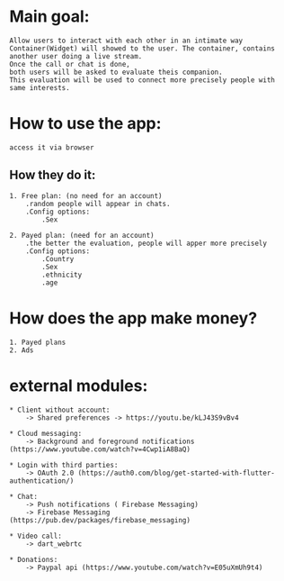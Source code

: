 
# Main goal:
    Allow users to interact with each other in an intimate way
    Container(Widget) will showed to the user. The container, contains another user doing a live stream.
    Once the call or chat is done,
    both users will be asked to evaluate theis companion.
    This evaluation will be used to connect more precisely people with same interests.


# How to use the app:
    access it via browser


## How they do it:
    1. Free plan: (no need for an account)
        .random people will appear in chats. 
        .Config options:
            .Sex

    2. Payed plan: (need for an account)
        .the better the evaluation, people will apper more precisely
        .Config options:
            .Country
            .Sex
            .ethnicity
            .age

# How does the app make money?
    1. Payed plans
    2. Ads




# external modules:

    * Client without account:
        -> Shared preferences -> https://youtu.be/kLJ43S9vBv4

    * Cloud messaging:
        -> Background and foreground notifications  (https://www.youtube.com/watch?v=4Cwp1iA8BaQ)
    
    * Login with third parties:
        -> OAuth 2.0 (https://auth0.com/blog/get-started-with-flutter-authentication/)

    * Chat:
        -> Push notifications ( Firebase Messaging)
        -> Firebase Messaging (https://pub.dev/packages/firebase_messaging)

    * Video call:
        -> dart_webrtc 

    * Donations:
        -> Paypal api (https://www.youtube.com/watch?v=E05uXmUh9t4)
    
            